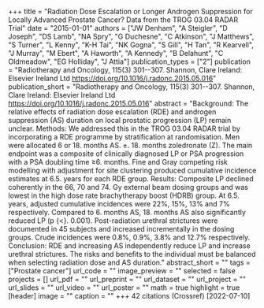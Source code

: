 +++
title = "Radiation Dose Escalation or Longer Androgen Suppression for Locally Advanced Prostate Cancer? Data from the TROG 03.04 RADAR Trial"
date = "2015-01-01"
authors = ["JW Denham", "A Steigler", "D Joseph", "DS Lamb", "NA Spry", "G Duchesne", "C Atkinson", "J Matthews", "S Turner", "L Kenny", "K-H Tai", "NK Gogna", "S Gill", "H Tan", "R Kearvell", "J Murray", "M Ebert", "A Haworth", "A Kennedy", "B Delahunt", "C Oldmeadow", "EG Holliday", "J Attia"]
publication_types = ["2"]
publication = "Radiotherapy and Oncology, 115(3) 301--307. Shannon, Clare Ireland: Elsevier Ireland Ltd https://doi.org/10.1016/j.radonc.2015.05.016"
publication_short = "Radiotherapy and Oncology, 115(3) 301--307. Shannon, Clare Ireland: Elsevier Ireland Ltd https://doi.org/10.1016/j.radonc.2015.05.016"
abstract = "Background: The relative effects of radiation dose escalation (RDE) and androgen suppression (AS) duration on local prostatic progression (LP) remain unclear. Methods: We addressed this in the TROG 03.04 RADAR trial by incorporating a RDE programme by stratification at randomisation. Men were allocated 6 or 18. months AS. ±. 18. months zoledronate (Z). The main endpoint was a composite of clinically diagnosed LP or PSA progression with a PSA doubling time ≥6. months. Fine and Gray competing risk modelling with adjustment for site clustering produced cumulative incidence estimates at 6.5. years for each RDE group. Results: Composite LP declined coherently in the 66, 70 and 74. Gy external beam dosing groups and was lowest in the high dose rate brachytherapy boost (HDRB) group. At 6.5. years, adjusted cumulative incidences were 22%, 15%, 13% and 7% respectively. Compared to 6. months AS, 18. months AS also significantly reduced LP (p {$<$}. 0.001). Post-radiation urethral strictures were documented in 45 subjects and increased incrementally in the dosing groups. Crude incidences were 0.8%, 0.9%, 3.8% and 12.7% respectively. Conclusion: RDE and increasing AS independently reduce LP and increase urethral strictures. The risks and benefits to the individual must be balanced when selecting radiation dose and AS duration."
abstract_short = ""
tags = ["Prostate cancer"]
url_code = ""
image_preview = ""
selected = false
projects = []
url_pdf = ""
url_preprint = ""
url_dataset = ""
url_project = ""
url_slides = ""
url_video = ""
url_poster = ""
math = true
highlight = true
[header]
image = ""
caption = ""
+++
42 citations (Crossref) [2022-07-10]
